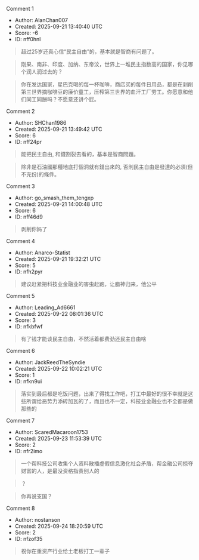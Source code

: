 Comment 1

- Author: AlanChan007
- Created: 2025-09-21 13:40:40 UTC
- Score: -6
- ID: nff0hnl

> 超过25岁还真心信“民主自由”的，基本就是智商有问题了。

> 刚果、南非、印度、加纳、东帝汶，世界上一堆民主指数高的国家，你见哪个润人润过去的？

> 你在发达国家，星巴克喝的每一杯咖啡，商店买的每件日用品，都是在剥削第三世界摘咖啡豆的廉价童工，压榨第三世界的血汗工厂劳工。你愿意和他们同工同酬吗？不愿意还讲个屁。

Comment 2

- Author: SHChan1986
- Created: 2025-09-21 13:49:42 UTC
- Score: 6
- ID: nff24pr

> 能把民主自由, 和錢割裂去看的，基本是智商問題。

> 除非是石油國那種地底打個洞就有錢出來的, 否則民主自由是發達的必須(但不充份)的條件。

Comment 3

- Author: go_smash_them_tengxp
- Created: 2025-09-21 14:00:48 UTC
- Score: 6
- ID: nff46d9

> 剥削你妈了

Comment 4

- Author: Anarco-Statist
- Created: 2025-09-21 19:32:21 UTC
- Score: 5
- ID: nfh2pyr

> 建议赶紧把科技业金融业的害虫赶跑，让腊神归来，他公平

Comment 5

- Author: Leading_Ad6661
- Created: 2025-09-22 08:01:36 UTC
- Score: 3
- ID: nfkbfwf

> 有了钱才能谈民主自由，不然活着都费劲还民主自由啥

Comment 6

- Author: JackReedTheSyndie
- Created: 2025-09-22 10:02:21 UTC
- Score: 1
- ID: nfkn9ui

> 落实到最后都是吃饭问题，出来了得找工作吧，打工中最好的很不幸就是这些所谓给恶势力添砖加瓦的了，而且也不一定，科技业金融业也不全都是做那些的

Comment 7

- Author: ScaredMacaroon1753
- Created: 2025-09-23 11:53:39 UTC
- Score: 2
- ID: nfr2imo

> 一个帮科技公司收集个人资料散播虚假信息激化社会矛盾，帮金融公司掠夺财富的人，是最没资格指责别人的

> ？

> 你再说支国？

Comment 8

- Author: nostanson
- Created: 2025-09-24 18:20:59 UTC
- Score: 2
- ID: nfzof35

> 祝你在重资产行业给土老板打工一辈子
